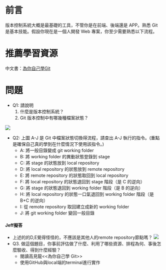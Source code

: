 # 前言
版本控制系統大概是最基礎的工具，不管你是在前端、後端還是 APP。熟悉 Git 是基本技能。假設你現在是一個人開發 Web 專案，你至少需要熟悉以下流程。

# 推薦學習資源
中文書：[為你自己學Git](https://gitbook.tw/)

# 問題
- Q1: 請說明
    1. 什麼是版本控制系統？
    2. Git 版本控制中有哪幾種檔案狀態？

![](https://i.imgur.com/hZoDAPf.png)
- Q2: 上圖 A-J 是 Git 中檔案狀態切換得流程，請查出 A-J 執行的指令。(重點是確保自己真的學到在什麼情況下使用該指令。)
    - A: 將一般目錄變成 git working folder
	- B: 將 working folder 的異動狀態登錄到 stage
	- C: 將 stage 的狀態放到 local repository
    - D: 將 local repository 的狀態放到 remote repository
    - E: 將 remote repository 的狀態取回到 local repository
    - F: 將 local repository 的狀態退回到 stage 階段（是 C 的逆向）
    - G: 將 stage 的狀態退回到 working folder 階段（是 B 的逆向）
    - H: 將 local repository 的狀態一口氣退回到 working folder 階段（是 B+C 的逆向）
    - I: 從 remote repository 取回建立成新的 working folder
    - J: 將 git working folder 變回一般目錄

#### Jeff擬答
- 上述的<Other one>的D,E覺得怪怪的，不應該是其他人的remote repository節點嗎？
![](https://i.imgur.com/GCFcF4Q.png)
- Q3. 做這個題目，你事前評估做了什麼、利用了哪些資源、排程為何、事後怎麼驗收、得到什麼經驗？
  - 閱讀高見龍<<為你自己學 Git>>
  -  使用GitHub與local端的terminal進行實作
